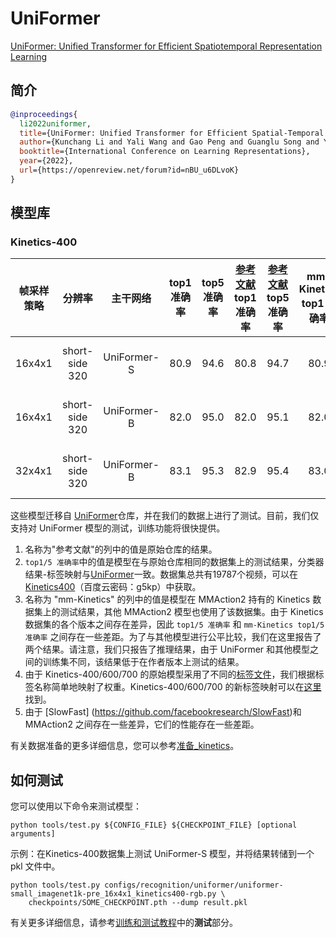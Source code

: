 # UniFormer

[UniFormer: Unified Transformer for Efficient Spatiotemporal Representation Learning](https://arxiv.org/abs/2201.04676)

<!-- [ALGORITHM] -->

## 简介

```BibTeX
@inproceedings{
  li2022uniformer,
  title={UniFormer: Unified Transformer for Efficient Spatial-Temporal Representation Learning},
  author={Kunchang Li and Yali Wang and Gao Peng and Guanglu Song and Yu Liu and Hongsheng Li and Yu Qiao},
  booktitle={International Conference on Learning Representations},
  year={2022},
  url={https://openreview.net/forum?id=nBU_u6DLvoK}
}
```

## 模型库

### Kinetics-400

| 帧采样策略 |     分辨率     |  主干网络   | top1 准确率 | top5 准确率 | [参考文献](https://github.com/Sense-X/UniFormer/blob/main/video_classification/README.md) top1 准确率 | [参考文献](https://github.com/Sense-X/UniFormer/blob/main/video_classification/README.md) top5 准确率 | mm-Kinetics top1 准确率 | mm-Kinetics top5 准确率 |     测试方案     | FLOPs | 参数量 |                                             配置文件                                              |                                                                           ckpt                                                                           |
| :--------: | :------------: | :---------: | :---------: | :---------: | :---------------------------------------------------------------------------------------------------: | :---------------------------------------------------------------------------------------------------: | :---------------------: | :---------------------: | :--------------: | :---: | :----: | :-----------------------------------------------------------------------------------------------: | :------------------------------------------------------------------------------------------------------------------------------------------------------: |
|   16x4x1   | short-side 320 | UniFormer-S |    80.9     |    94.6     |                                                 80.8                                                  |                                                 94.7                                                  |          80.9           |          94.6           | 4 clips x 1 crop | 41.8G | 21.4M  | [config](/configs/recognition/uniformer/uniformer-small_imagenet1k-pre_16x4x1_kinetics400-rgb.py) | [ckpt](https://download.openmmlab.com/mmaction/v1.0/recognition/uniformerv1/uniformer-small_imagenet1k-pre_16x4x1_kinetics400-rgb_20221219-c630a037.pth) |
|   16x4x1   | short-side 320 | UniFormer-B |    82.0     |    95.0     |                                                 82.0                                                  |                                                 95.1                                                  |          82.0           |          95.0           | 4 clips x 1 crop | 96.7G | 49.8M  | [config](/configs/recognition/uniformer/uniformer-base_imagenet1k-pre_16x4x1_kinetics400-rgb.py)  | [ckpt](https://download.openmmlab.com/mmaction/v1.0/recognition/uniformerv1/uniformer-base_imagenet1k-pre_16x4x1_kinetics400-rgb_20221219-157c2e66.pth)  |
|   32x4x1   | short-side 320 | UniFormer-B |    83.1     |    95.3     |                                                 82.9                                                  |                                                 95.4                                                  |          83.0           |          95.3           | 4 clips x 1 crop |  59G  | 49.8M  | [config](/configs/recognition/uniformer/uniformer-base_imagenet1k-pre_32x4x1_kinetics400-rgb.py)  | [ckpt](https://download.openmmlab.com/mmaction/v1.0/recognition/uniformerv1/uniformer-base_imagenet1k-pre_32x4x1_kinetics400-rgb_20221219-b776322c.pth)  |

这些模型迁移自 [UniFormer](https://github.com/Sense-X/UniFormer/blob/main/video_classification/README.md)仓库，并在我们的数据上进行了测试。目前，我们仅支持对 UniFormer 模型的测试，训练功能将很快提供。

1. 名称为"参考文献"的列中的值是原始仓库的结果。
2. `top1/5 准确率`中的值是模型在与原始仓库相同的数据集上的测试结果，分类器结果-标签映射与[UniFormer](https://drive.google.com/drive/folders/17VB-XdF3Kfr9ORmnGyXCxTMs86n0L4QL)一致。数据集总共有19787个视频，可以在[Kinetics400](https://pan.baidu.com/s/1t5K0FRz3PGAT-37-3FwAfg)（百度云密码：g5kp）中获取。
3. 名称为 "mm-Kinetics" 的列中的值是模型在 MMAction2 持有的 Kinetics 数据集上的测试结果，其他 MMAction2 模型也使用了该数据集。由于 Kinetics 数据集的各个版本之间存在差异，因此 `top1/5 准确率` 和 `mm-Kinetics top1/5 准确率` 之间存在一些差距。为了与其他模型进行公平比较，我们在这里报告了两个结果。请注意，我们只报告了推理结果，由于 UniFormer 和其他模型之间的训练集不同，该结果低于在作者版本上测试的结果。
4. 由于 Kinetics-400/600/700 的原始模型采用了不同的[标签文件](https://drive.google.com/drive/folders/17VB-XdF3Kfr9ORmnGyXCxTMs86n0L4QL)，我们根据标签名称简单地映射了权重。Kinetics-400/600/700 的新标签映射可以在[这里](https://github.com/open-mmlab/mmaction2/tree/main/tools/data/kinetics)找到。
5. 由于 \[SlowFast\] (https://github.com/facebookresearch/SlowFast)和 MMAction2 之间存在一些差异，它们的性能存在一些差距。

有关数据准备的更多详细信息，您可以参考[准备_kinetics](/tools/data/kinetics/README_zh-CN.md)。

## 如何测试

您可以使用以下命令来测试模型：

```shell
python tools/test.py ${CONFIG_FILE} ${CHECKPOINT_FILE} [optional arguments]
```

示例：在Kinetics-400数据集上测试 UniFormer-S 模型，并将结果转储到一个 pkl 文件中。

```shell
python tools/test.py configs/recognition/uniformer/uniformer-small_imagenet1k-pre_16x4x1_kinetics400-rgb.py \
    checkpoints/SOME_CHECKPOINT.pth --dump result.pkl
```

有关更多详细信息，请参考[训练和测试教程](/docs/zh_cn/user_guides/train_test.md)中的**测试**部分。
